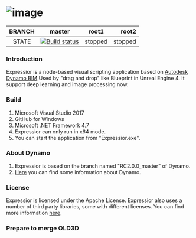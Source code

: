 ![image](https://github.com/AngelaViVi/Expressior/blob/Expressior_master/src/DynamoCoreWpf/UI/Images/StartPage/dynamo-logo.png) 
====================================

|BRANCH|master|root1|root2
|:--------:|:----------:|:-------------:|-------------:|
|STATE|[![Build status](https://ci.appveyor.com/api/projects/status/ke5nv5l0d33w5tl2/branch/Expressior_master?svg=true)](https://ci.appveyor.com/project/AngelaViVi/expressior/branch/Expressior_master)|stopped|stopped

### Introduction
Expressior is a node-based visual scripting application based on [Autodesk Dynamo BIM](https://github.com/DynamoDS/Dynamo).Used by "drag and drop" like Blueprint in Unreal Engine 4. It support deep learning and image processing now.

### Build
1. Microsoft Visual Studio 2017<br>
2. GitHub for Windows<br>
3. Microsoft .NET Framework 4.7<br>
4. Expressior can only run in x64 mode.<br>
5. You can start the application from "Expressior.exe".<br>

### About Dynamo
1. Expressior is based on the branch named "RC2.0.0_master" of Dynamo.<br>
2. [Here](.\LICENSE.md) you can find some information about Dynamo.<br>

### License
Expressior is licensed under the Apache License. Expressior also uses a number of third party libraries, some with different licenses. You can find more information [here](.\doc\Dynamo\Dynamo.md).

### Prepare to merge OLD3D
